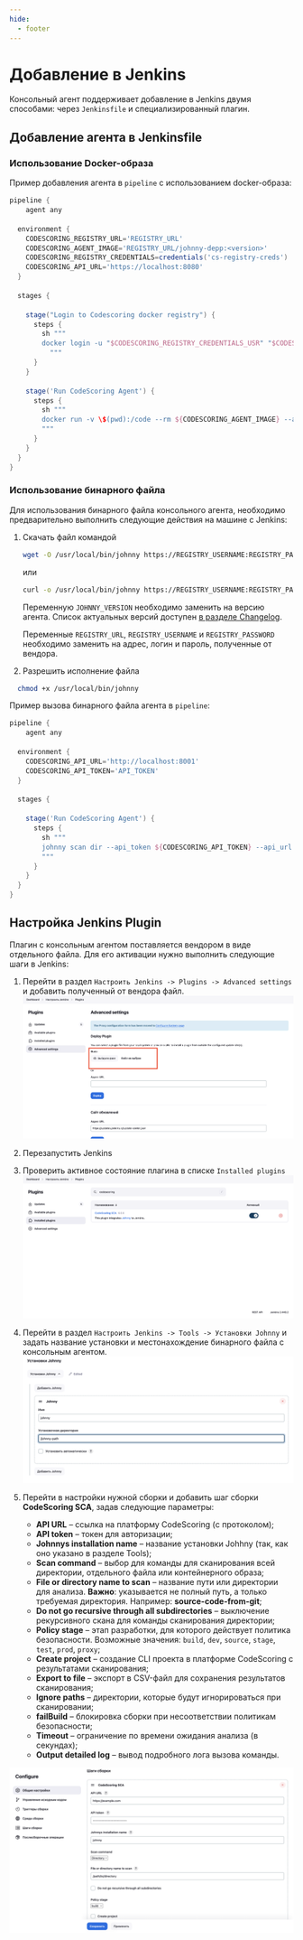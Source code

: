 ```yaml
---
hide:
  - footer
---
```


# Добавление в Jenkins

Консольный агент поддерживает добавление в Jenkins двумя способами: через `Jenkinsfile` и специализированный плагин.

## Добавление агента в Jenkinsfile

### Использование Docker-образа

Пример добавления агента в `pipeline` с использованием docker-образа:

```groovy
pipeline {
    agent any

  environment {
    CODESCORING_REGISTRY_URL='REGISTRY_URL'
    CODESCORING_AGENT_IMAGE='REGISTRY_URL/johnny-depp:<version>'
    CODESCORING_REGISTRY_CREDENTIALS=credentials('cs-registry-creds')
    CODESCORING_API_URL='https://localhost:8080'
  }

  stages {

    stage("Login to Codescoring docker registry") {
      steps {
        sh """
        docker login -u "$CODESCORING_REGISTRY_CREDENTIALS_USR" "$CODESCORING_REGISTRY_URL" -p "$CODESCORING_REGISTRY_CREDENTIALS_PSW"
          """
      }
    }

    stage('Run CodeScoring Agent') {
      steps {
        sh """
        docker run -v \$(pwd):/code --rm ${CODESCORING_AGENT_IMAGE} --api_token ${CODESCORING_API_TOKEN} --api_url ${CODESCORING_API_URL} --ignore .tmp --ignore fixtures --ignore .git .
        """
      }
    }
  } 
}
```

### Использование бинарного файла

Для использования бинарного файла консольного агента, необходимо предварительно выполнить следующие действия на машине с Jenkins:

1. Скачать файл командой

    ```bash
    wget -O /usr/local/bin/johnny https://REGISTRY_USERNAME:REGISTRY_PASSWORD@REGISTRY_URL/repository/files/codescoring/johnny-depp/JOHNNY_VERSION/johnny-linux-amd64-JOHNNY_VERSION
    ```

    или

    ```bash
    curl -o /usr/local/bin/johnny https://REGISTRY_USERNAME:REGISTRY_PASSWORD@REGISTRY_URL/repository/files/codescoring/johnny-depp/JOHNNY_VERSION/johnny-linux-amd64-JOHNNY_VERSION
    ```

    Переменную `JOHNNY_VERSION` необходимо заменить на версию агента. Список актуальных версий доступен [в разделе Changelog](/changelog/#johnny). 

    Переменные `REGISTRY_URL`, `REGISTRY_USERNAME` и `REGISTRY_PASSWORD` необходимо заменить на адрес, логин и пароль, полученные от вендора.

2. Разрешить исполнение файла

```bash
  chmod +x /usr/local/bin/johnny
```

Пример вызова бинарного файла агента в `pipeline`:

```groovy
pipeline {
    agent any

  environment {
    CODESCORING_API_URL='http://localhost:8001'
    CODESCORING_API_TOKEN='API_TOKEN'
  }

  stages {

    stage('Run CodeScoring Agent') {
      steps {
        sh """
        johnny scan dir --api_token ${CODESCORING_API_TOKEN} --api_url ${CODESCORING_API_URL} --ignore .tmp --ignore fixtures --ignore .git .
        """
      }
    }
  } 
}
```

## Настройка Jenkins Plugin

Плагин с консольным агентом поставляется вендором в виде отдельного файла. Для его активации нужно выполнить следующие шаги в Jenkins:

1. Перейти в раздел `Настроить Jenkins -> Plugins -> Advanced settings` и добавить полученный от вендора файл.
  ![Add plugin](/assets/img/jenkins/add-plugin.png)
2. Перезапустить Jenkins
3. Проверить активное состояние плагина в списке `Installed plugins`
  ![Check plugin](/assets/img/jenkins/check-plugin.png)
4. Перейти в раздел `Настроить Jenkins -> Tools -> Установки Johnny` и задать название установки и местонахождение бинарного файла с консольным агентом.
  ![Configure johnny path](/assets/img/jenkins/johnny-path.png)
5. Перейти в настройки нужной сборки и добавить шаг сборки **CodeScoring SCA**, задав следующие параметры:

    - **API URL** – ссылка на платформу CodeScoring (с протоколом);
    - **API token** – токен для авторизации;
    - **Johnnys installation name** – название установки Johhny (так, как оно указано в разделе Tools);
    - **Scan command** – выбор для команды для сканирования всей директории, отдельного файла или контейнерного образа;
    - **File or directory name to scan** – название пути или директории для анализа. **Важно**: указывается не полный путь, а только требуемая директория. Например: **source-code-from-git**;
    - **Do not go recursive through all subdirectories** – выключение рекурсивного скана для команды сканирования директории;
    - **Policy stage** – этап разработки, для которого действует политика безопасности. Возможные значения: `build`, `dev`, `source`, `stage`, `test`, `prod`, `proxy`;
    - **Create project** – cоздание CLI проекта в платформе CodeScoring с результатами сканирования;
    - **Export to file** – экспорт в CSV-файл для сохранения результатов сканирования;
    - **Ignore paths** – директории, которые будут игнорироваться при сканировании;
    - **failBuild** – блокировка сборки при несоответствии политикам безопасности;
    - **Timeout** – ограничение по времени ожидания анализа (в секундах);
    - **Output detailed log** – вывод подробного лога вызова команды.

  ![Configure johnny](/assets/img/jenkins/configure-johnny.png)

